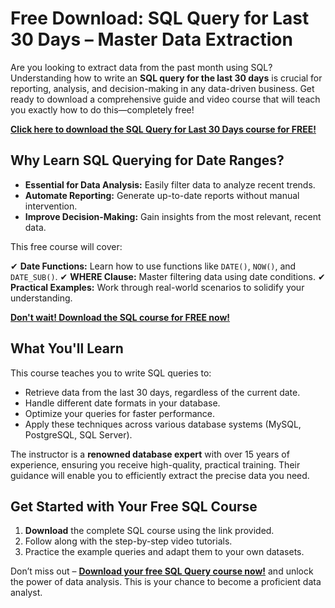 # Free Download: SQL Query for Last 30 Days – Master Data Extraction

Are you looking to extract data from the past month using SQL? Understanding how to write an **SQL query for the last 30 days** is crucial for reporting, analysis, and decision-making in any data-driven business. Get ready to download a comprehensive guide and video course that will teach you exactly how to do this—completely free!

[**Click here to download the SQL Query for Last 30 Days course for FREE!**](https://udemywork.com/sql-query-for-last-30-days)

## Why Learn SQL Querying for Date Ranges?

*   **Essential for Data Analysis:** Easily filter data to analyze recent trends.
*   **Automate Reporting:** Generate up-to-date reports without manual intervention.
*   **Improve Decision-Making:** Gain insights from the most relevant, recent data.

This free course will cover:

✔  **Date Functions:** Learn how to use functions like `DATE()`, `NOW()`, and `DATE_SUB()`.
✔  **WHERE Clause:** Master filtering data using date conditions.
✔  **Practical Examples:** Work through real-world scenarios to solidify your understanding.

[**Don't wait! Download the SQL course for FREE now!**](https://udemywork.com/sql-query-for-last-30-days)

## What You'll Learn

This course teaches you to write SQL queries to:

*   Retrieve data from the last 30 days, regardless of the current date.
*   Handle different date formats in your database.
*   Optimize your queries for faster performance.
*   Apply these techniques across various database systems (MySQL, PostgreSQL, SQL Server).

The instructor is a **renowned database expert** with over 15 years of experience, ensuring you receive high-quality, practical training. Their guidance will enable you to efficiently extract the precise data you need.

## Get Started with Your Free SQL Course

1.  **Download** the complete SQL course using the link provided.
2.  Follow along with the step-by-step video tutorials.
3.  Practice the example queries and adapt them to your own datasets.

Don’t miss out – **[Download your free SQL Query course now!](https://udemywork.com/sql-query-for-last-30-days)** and unlock the power of data analysis. This is your chance to become a proficient data analyst.
